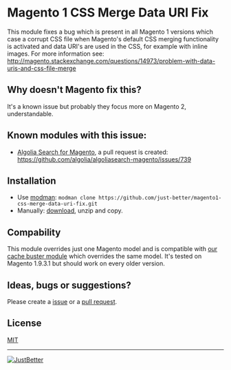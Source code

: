 # Magento 1 CSS Merge Data URI Fix

This module fixes a bug which is present in all Magento 1 versions which case a corrupt CSS file when Magento's default CSS merging functionality is activated and data URI's are used in the CSS, for example with inline images. For more information see: http://magento.stackexchange.com/questions/14973/problem-with-data-uris-and-css-file-merge

## Why doesn't Magento fix this?

It's a known issue but probably they focus more on Magento 2, understandable.

## Known modules with this issue:

- [Algolia Search for Magento](https://github.com/algolia/algoliasearch-magento), a pull request is created: https://github.com/algolia/algoliasearch-magento/issues/739

## Installation

* Use [modman](https://github.com/colinmollenhour/modman): `modman clone https://github.com/just-better/magento1-css-merge-data-uri-fix.git`
* Manually: [download](https://github.com/just-better/magento1-css-merge-data-uri-fix/archive/master.zip), unzip and copy.

## Compability
This module overrides just one Magento model and is compatible with [our cache buster module](https://github.com/just-better/magento1-cache-buster) which overrides the same model. It's tested on Magento 1.9.3.1 but should work on every older version.

## Ideas, bugs or suggestions?
Please create a [issue](https://github.com/just-better/magento1-css-merge-data-uri-fix/issues) or a [pull request](https://github.com/just-better/magento1-css-merge-data-uri-fix/pulls).

## License
[MIT](LICENSE.txt)

---

[![JustBetter](https://justbetter.nl/app/uploads/2016/01/logo_justbetter_black-2x-new.png)](https://justbetter.nl)